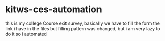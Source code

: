 # kitws-ces-automation
this is my college Course exit survey, basically we have to fill the form the link i have in the files but filling pattern was changed, but i am very lazy to do it so i automated

